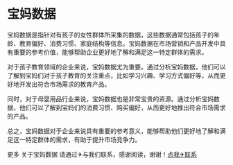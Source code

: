 # 宝妈数据

宝妈数据是指针对有孩子的女性群体所采集的数据，这些数据通常包括孩子的年龄、教育偏好、消费习惯、家庭结构等信息。宝妈数据在市场营销和产品开发中具有重要的参考价值，能够帮助企业更好地了解和满足这一特定群体的需求。

对于孩子教育领域的企业来说，宝妈数据尤为重要。通过分析宝妈数据，他们可以了解到宝妈们对于孩子教育的关注重点，比如学习兴趣、学习方式偏好等，从而更好地开发出符合市场需求的教育产品。

同时，对于母婴用品行业来说，宝妈数据也是非常宝贵的资源。通过分析宝妈数据，他们可以了解到宝妈们的消费习惯、购买偏好，从而更好地推出符合市场需求的产品。

总之，宝妈数据对于企业来说具有重要的参考意义，能够帮助他们更好地了解和满足这一特定群体的需求，有助于提升市场竞争力。

更多 关于宝妈数据 请通过✈与我们联系，感谢阅读，谢谢！[点我✈联系](https://www.k02.cc)